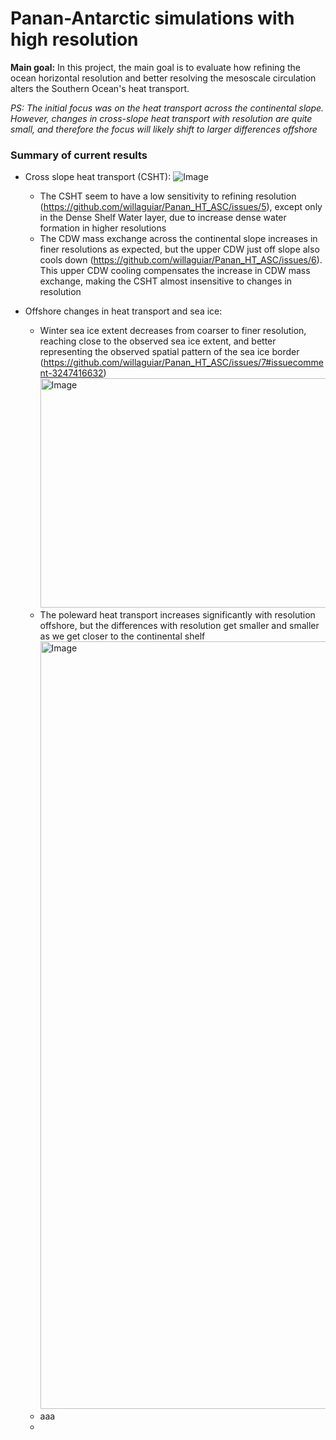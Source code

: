 # Panan-Antarctic simulations with high resolution
**Main goal:** In this project, the main goal is to evaluate how refining the ocean horizontal resolution and better resolving the mesoscale circulation alters the Southern Ocean's heat transport.

*PS: The initial focus was on the heat transport across the continental slope. However, changes in cross-slope heat transport with resolution are quite small, and therefore the focus will likely shift to larger differences offshore*


### Summary of current results
- Cross slope heat transport (CSHT):
![Image](https://github.com/user-attachments/assets/089206c1-036a-4837-bbb4-d971cc2de852)
  - The CSHT seem to have a low sensitivity to refining resolution (https://github.com/willaguiar/Panan_HT_ASC/issues/5), except only in the Dense Shelf Water layer, due to increase dense water formation in higher resolutions
  - The CDW mass exchange across the continental slope increases in finer resolutions as expected, but the upper CDW just off slope also cools down (https://github.com/willaguiar/Panan_HT_ASC/issues/6). This upper CDW cooling compensates the increase in CDW mass exchange, making the CSHT almost insensitive to changes in resolution
 
    
- Offshore changes in heat transport and sea ice:
    - Winter sea ice extent decreases from coarser to finer resolution, reaching close to the observed sea ice extent, and better representing the observed spatial pattern of the sea ice border (https://github.com/willaguiar/Panan_HT_ASC/issues/7#issuecomment-3247416632) <img width="1347" height="367" alt="Image" src="https://github.com/user-attachments/assets/513c596c-5e06-4693-a67d-0cdafc684b1e" />
    - The poleward heat transport increases significantly with resolution offshore, but the differences with resolution get smaller and smaller as we get closer to the continental shelf <img width="3037" height="1228" alt="Image" src="https://github.com/user-attachments/assets/83bbf143-130e-4012-89d9-608807205580" />
    - aaa
    - 



   
